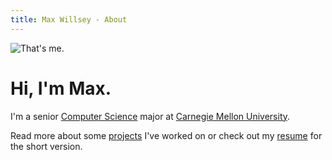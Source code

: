 ```yaml
---
title: Max Willsey - About
---
```


![That's me.](/assets/max.jpg)

# Hi, I'm Max.

I'm a senior [Computer Science](https://www.scs.cmu.edu) major at 
[Carnegie Mellon University](http://www.cmu.edu).

Read more about some [projects](/projects) I've worked on or check out my
[resume](https://www.dropbox.com/s/ahapjfm55y20apu/resume.pdf?raw=1) for the short version.
